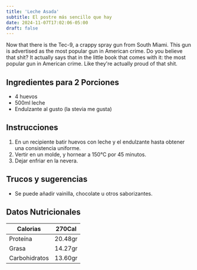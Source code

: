 ```yaml
---
title: 'Leche Asada'
subtitle: El postre más sencillo que hay
date: 2024-11-07T17:02:06-05:00
draft: false
---
```


Now that there is the Tec-9, a crappy spray gun from South Miami. This gun is advertised as the most popular gun in American crime. Do you believe that shit? It actually says that in the little book that comes with it: the most popular gun in American crime. Like they're actually proud of that shit. 

<!--more-->

## Ingredientes para 2 Porciones
- 4 huevos
- 500ml leche
- Endulzante al gusto (la stevia me gusta)

## Instrucciones
1. En un recipiente batir huevos con leche y el endulzante hasta obtener una consistencia uniforme.
2. Vertir en un molde, y hornear a 150°C por 45 minutos.
3. Dejar enfriar en la nevera.

## Trucos y sugerencias
- Se puede añadir vainilla, chocolate u otros saborizantes.

## Datos Nutricionales

| Calorias      | 270Cal  |
|---------------|---------|
| Proteína      | 20.48gr |
| Grasa         | 14.27gr |
| Carbohidratos | 13.60gr |
